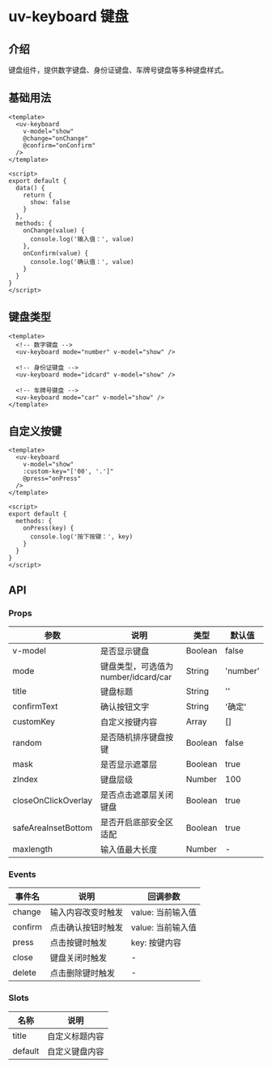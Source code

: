 # uv-keyboard 键盘

## 介绍

键盘组件，提供数字键盘、身份证键盘、车牌号键盘等多种键盘样式。

## 基础用法

```vue
<template>
  <uv-keyboard
    v-model="show"
    @change="onChange"
    @confirm="onConfirm"
  />
</template>

<script>
export default {
  data() {
    return {
      show: false
    }
  },
  methods: {
    onChange(value) {
      console.log('输入值：', value)
    },
    onConfirm(value) {
      console.log('确认值：', value)
    }
  }
}
</script>
```

## 键盘类型

```vue
<template>
  <!-- 数字键盘 -->
  <uv-keyboard mode="number" v-model="show" />
  
  <!-- 身份证键盘 -->
  <uv-keyboard mode="idcard" v-model="show" />
  
  <!-- 车牌号键盘 -->
  <uv-keyboard mode="car" v-model="show" />
</template>
```

## 自定义按键

```vue
<template>
  <uv-keyboard
    v-model="show"
    :custom-key="['00', '.']"
    @press="onPress"
  />
</template>

<script>
export default {
  methods: {
    onPress(key) {
      console.log('按下按键：', key)
    }
  }
}
</script>
```

## API

### Props

| 参数 | 说明 | 类型 | 默认值 |
|------|------|------|--------|
| v-model | 是否显示键盘 | Boolean | false |
| mode | 键盘类型，可选值为 number/idcard/car | String | 'number' |
| title | 键盘标题 | String | '' |
| confirmText | 确认按钮文字 | String | '确定' |
| customKey | 自定义按键内容 | Array | [] |
| random | 是否随机排序键盘按键 | Boolean | false |
| mask | 是否显示遮罩层 | Boolean | true |
| zIndex | 键盘层级 | Number | 100 |
| closeOnClickOverlay | 是否点击遮罩层关闭键盘 | Boolean | true |
| safeAreaInsetBottom | 是否开启底部安全区适配 | Boolean | true |
| maxlength | 输入值最大长度 | Number | - |

### Events

| 事件名 | 说明 | 回调参数 |
|--------|------|----------|
| change | 输入内容改变时触发 | value: 当前输入值 |
| confirm | 点击确认按钮时触发 | value: 当前输入值 |
| press | 点击按键时触发 | key: 按键内容 |
| close | 键盘关闭时触发 | - |
| delete | 点击删除键时触发 | - |

### Slots

| 名称 | 说明 |
|------|------|
| title | 自定义标题内容 |
| default | 自定义键盘内容 | 